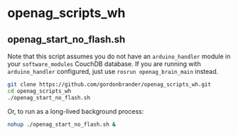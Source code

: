 # openag_scripts_wh

## openag_start_no_flash.sh

Note that this script assumes you do not have an `arduino_handler` module
in your `software_modules` CouchDB database. If you are running with
`arduino_handler` configured, just use `rosrun openag_brain_main` instead.

```bash
git clone https://github.com/gordonbrander/openag_scripts_wh.git
cd openag_scripts_wh
./openag_start_no_flash.sh
```

Or, to run as a long-lived background process:

```bash
nohup ./openag_start_no_flash.sh &
```

